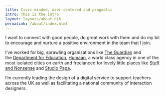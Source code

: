 ```yaml
---
title: Civic-minded, user-centered and pragmatic
intro: This is the intro
layout: layouts/about.njk
permalink: /about/index.html
---
```

I want to connect with good people, do great work with them and do my bit to encourage and nurture a positive environment in the team that I join.

I’ve worked for big, sprawling organisations like [The Guardian](https://www.theguardian.com/uk) and the [Department for Education](https://www.gov.uk/government/organisations/department-for-education), [Humaan](http://humaan.com/), a world class agency in one of the most isolated cities on earth and freelanced for lovely little places like [Stuff and Nonsense](https://stuffandnonsense.co.uk/) and [Studio Papa](https://studiopapa.com.au/).

I’m currently leading the design of a digital service to support teachers across the UK as well as facilitating a national community of interaction designers.